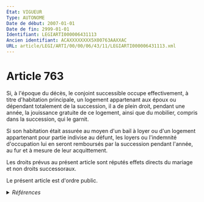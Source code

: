 ```yaml
---
État: VIGUEUR
Type: AUTONOME
Date de début: 2007-01-01
Date de fin: 2999-01-01
Identifiant: LEGIARTI000006431113
Ancien identifiant: ACAXXXXXXXX5X00763AAXXAC
URL: article/LEGI/ARTI/00/00/06/43/11/LEGIARTI000006431113.xml
---
```


<h1>Article 763</h1>

Si, à l'époque du décès, le conjoint successible occupe effectivement, à titre
d'habitation principale, un logement appartenant aux époux ou dépendant
totalement de la succession, il a de plein droit, pendant une année, la
jouissance gratuite de ce logement, ainsi que du mobilier, compris dans la
succession, qui le garnit.<br />

Si son habitation était assurée au moyen d'un bail à loyer ou d'un logement
appartenant pour partie indivise au défunt, les loyers ou l'indemnité
d'occupation lui en seront remboursés par la succession pendant l'année, au fur
et à mesure de leur acquittement.<br />

Les droits prévus au présent article sont réputés effets directs du mariage et
non droits successoraux.<br />

Le présent article est d'ordre public.


<details>
  <summary><em>Références</em></summary>

  <h2>Articles faisant référence à l'article</h2>
  
  <ul>
    <li>
      <a href="https://legal.tricoteuses.fr//redirection/LEGIARTI000006284863?vers=git&vers=legifrance">LOI n° 2006-728 du 23 juin 2006 portant réforme des successions et des libéralités - article 29 ENTIEREMENT_MODIF</a> MODIFICATION cible
    </li>
  </ul>
  
  <h2>Références faites par l'article</h2>
  
  <ul>
    <li>
      2001-12-03 CITATION cible <a href="https://legal.tricoteuses.fr//redirection/LEGIARTI000006284690?vers=git&vers=legifrance">Loi n° 2001-1135 du 3 décembre 2001 relative aux droits du conjoint survivant et des enfants adultérins et modernisant diverses dispositions de droit successoral - article 25 AUTONOME VIGUEUR, en vigueur depuis le 2007-01-01</a>
    </li>
    <li>
      2006-06-23 MODIFICATION source <a href="https://legal.tricoteuses.fr//redirection/LEGIARTI000006284863?vers=git&vers=legifrance">LOI n° 2006-728 du 23 juin 2006 portant réforme des successions et des libéralités - article 29 ENTIEREMENT_MODIF</a>
    </li>
    <li>
      2999-01-01 CITATION cible <a href="https://legal.tricoteuses.fr//redirection/LEGIARTI000006305442?vers=git&vers=legifrance">Code général des impôts - article 789 bis AUTONOME ABROGE, en vigueur du 2006-12-31 au 2007-08-22</a>
    </li>
    <li>
      2999-01-01 CITATION cible <a href="https://legal.tricoteuses.fr//redirection/LEGIARTI000006428547?vers=git&vers=legifrance">Code civil - article 515-6 AUTONOME VIGUEUR, en vigueur depuis le 2009-01-01</a>
    </li>
    <li>
      2999-01-01 CITATION cible <a href="https://legal.tricoteuses.fr//redirection/LEGIARTI000028627315?vers=git&vers=legifrance">Code de la construction et de l'habitation - article L254-7 AUTONOME VIGUEUR, en vigueur depuis le 2014-02-22</a>
    </li>
    <li>
      2999-01-01 CITATION cible <a href="https://legal.tricoteuses.fr//redirection/LEGIARTI000006305407?vers=git&vers=legifrance">Code général des impôts - article 775 quater AUTONOME VIGUEUR, en vigueur depuis le 2006-12-31</a>
    </li>
    <li>
      CODIFICATION source Loi 1803-04-19
    </li>
  </ul>
</details>
